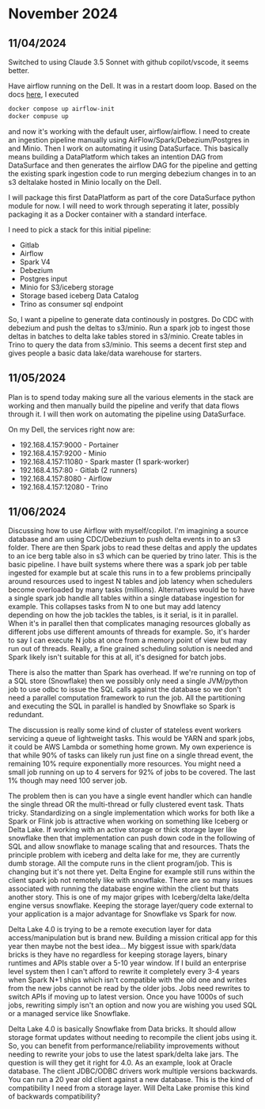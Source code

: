 # November 2024

## 11/04/2024

Switched to using Claude 3.5 Sonnet with github copilot/vscode, it seems better.

Have airflow running on the Dell. It was in a restart doom loop. Based on the docs [here](https://airflow.apache.org/docs/apache-airflow/stable/howto/docker-compose/index.html), I executed

```bash
docker compose up airflow-init
docker compuse up
```

and now it's working with the default user, airflow/airflow. I need to create an ingestion pipeline manually using AirFlow/Spark/Debezium/Postgres in and Minio. Then I work on automating it using DataSurface. This basically means building a DataPlatform which takes an intention DAG from DataSurface and then generates the airflow DAG for the pipeline and getting the existing spark ingestion code to run merging debezium changes in to an s3 deltalake hosted in Minio locally on the Dell.

I will package this first DataPlatform as part of the core DataSurface python module for now. I will need to work through seperating it later, possibly packaging it as a Docker container with a standard interface.

I need to pick a stack for this initial pipeline:

* Gitlab
* Airflow
* Spark V4
* Debezium
* Postgres input
* Minio for S3/iceberg storage
* Storage based iceberg Data Catalog
* Trino as consumer sql endpoint

So, I want a pipeline to generate data continously in postgres. Do CDC with debezium and push the deltas to s3/minio. Run a spark job to ingest those deltas in batches to delta lake tables stored in s3/minio. Create tables in Trino to query the data from s3/minio. This seems a decent first step and gives people a basic data lake/data warehouse for starters.

## 11/05/2024

Plan is to spend today making sure all the various elements in the stack are working and then manually build the pipeline and verify that data flows through it. I will then work on automating the pipeline using DataSurface.

On my Dell, the services right now are:

* 192.168.4.157:9000 - Portainer
* 192.168.4.157:9200 - Minio
* 192.168.4.157:11080 - Spark master (1 spark-worker)
* 192.168.4.157:80 - Gitlab (2 runners)
* 192.168.4.157:8080 - Airflow
* 192.168.4.157:12080 - Trino

## 11/06/2024

Discussing how to use Airflow with myself/copilot. I'm imagining a source database and am using CDC/Debezium to push delta events in to an s3 folder. There are then Spark jobs to read these deltas and apply the updates to an ice berg table also in s3 which can be queried by trino later. This is the basic pipeline. I have built systems where there was a spark job per table ingested for example but at scale this runs in to a few problems principally around resources used to ingest N tables and job latency when schedulers become overloaded by many tasks (millions). Alternatives would be to have a single spark job handle all tables within a single database ingestion for example. This collapses tasks from N to one but may add latency depending on how the job tackles the tables, is it serial, is it in parallel. When it's in parallel then that complicates managing resources globally as different jobs use different amounts of threads for example. So, it's harder to say I can execute N jobs at once from a memory point of view but may run out of threads. Really, a fine grained scheduling solution is needed and Spark likely isn't suitable for this at all, it's designed for batch jobs.

There is also the matter than Spark has overhead. If we're running on top of a SQL store (Snowflake) then we possibly only need a single JVM/python job to use odbc to issue the SQL calls against the database so we don't need a parallel computation framework to run the job. All the partitioning and executing the SQL in parallel is handled by Snowflake so Spark is redundant.

The discussion is really some kind of cluster of stateless event workers servicing a queue of lightweight tasks. This would be YARN and spark jobs, it could be AWS Lambda or something home grown. My own experience is that while 90% of tasks can likely run just fine on a single thread event, the remaining 10% require exponentially more resources. You might need a small job running on up to 4 servers for 92% of jobs to be covered. The last 1% though may need 100 server job.

The problem then is can you have a single event handler which can handle the single thread OR the multi-thread or fully clustered event task. Thats tricky. Standardizing on a single implementation which works for both like a Spark or Flink job is attractive when working on something like Iceberg or Delta Lake. If working with an active storage or thick storage layer like snowflake then that implementation can push down code in the following of SQL and allow snowflake to manage scaling that and resources. Thats the principle problem with iceberg and delta lake for me, they are currently dumb storage. All the compute runs in the client program/job. This is changing but it's not there yet. Delta Engine for example still runs within the client spark job not remotely like with snowflake. There are so many issues associated with running the database engine within the client but thats another story. This is one of my major gripes with Iceberg/delta lake/delta engine versus snowflake. Keeping the storage layer/query code external to your application is a major advantage for Snowflake vs Spark for now.

Delta Lake 4.0 is trying to be a remote execution layer for data access/manipulation but is brand new. Building a mission critical app for this year then maybe not the best idea... My biggest issue with spark/data bricks is they have no regardless for keeping storage layers, binary runtimes and APIs stable over a 5-10 year window. If I build an enterprise level system then I can't afford to rewrite it completely every 3-4 years when Spark N+1 ships which isn't compatible with the old one and writes from the new jobs cannot be read by the older jobs. Jobs need rewrites to switch APIs if moving up to latest version. Once you have 1000s of such jobs, rewriting simply isn't an option and now you are wishing you used SQL or a managed service like Snowflake.

Delta Lake 4.0 is basically Snowflake from Data bricks. It should allow storage format updates without needing to recompile the client jobs using it. So, you can benefit from performance/reliability improvements without needing to rewrite your jobs to use the latest spark/delta lake jars. The question is will they get it right for 4.0. As an example, look at Oracle database. The client JDBC/ODBC drivers work multiple versions backwards. You can run a 20 year old client against a new database. This is the kind of compatibility I need from a storage layer. Will Delta Lake promise this kind of backwards compatibility?
